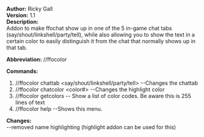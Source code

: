 **Author:** Ricky Gall  
**Version:** 1.1  
**Description:**  
Addon to make ffochat show up in one of the 5 in-game chat tabs (say/shout/linkshell/party/tell), while also allowing you to show the text in a certain color to easily distinguish it from the chat that normally shows up in that tab.

**Abbreviation:** //ffocolor

**Commands:**
 1. //ffocolor chattab &lt;say/shout/linkshell/party/tell&gt; --Changes the chattab
 2. //ffocolor chatcolor &lt;color#&gt; --Changes the highlight color
 3. //ffocolor getcolors -- Show a list of color codes. Be aware this is 255 lines of text
 4. //ffocolor help --Shows this menu.
 
**Changes:**  
  --removed name highlighting (highlight addon can be used for this)